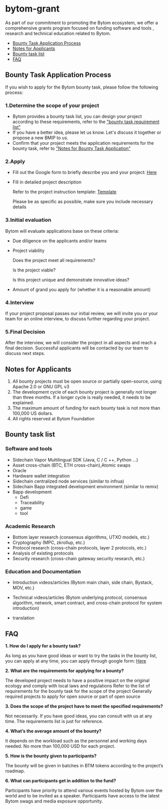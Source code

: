 # bytom-grant
As part of our commitment to promoting the Bytom ecosystem, we offer a comprehensive grants program focused on funding software and tools , research and technical education related to Bytom.

- [Bounty Task Application Process](#bounty-task-application-process)
- [Notes for Applicants](#notes-for-applicants)
- [Bounty task list](#Bounty-task-list)
- [FAQ](#FAQ)


## Bounty Task Application Process

If you wish to apply for the Bytom bounty task, please follow the following process:

### 1.Determine the scope of your project

- Bytom provides a bounty task list, you can design your project according to these requirements, refer to the ["bounty task requirement list"](#Bounty-task-list)
- If you have a better idea, please let us know. Let's discuss it together or propose a new BMIP to us.
- Confirm that your project meets the application requirements for the bounty task, refer to ["Notes for Bounty Task Application" ](#notes-for-applicants)

### 2.Apply 

- Fill out the Google form to briefly describe you and your project: [Here](http://bytomgrant.mikecrm.com/1PBhAyH)

- Fill in detailed project description

  Refer to the project instruction template: [Template](https://github.com/Bytom/Bytom-Grant/blob/master/template.md)

  Please be as specific as possible, make sure you include necessary details 

### 3.Initial evaluation 

Bytom will evaluate applications base on these criteria: 

- Due diligence on the applicants and/or teams 

- Project viability

  Does the project meet all requirements?

  Is the project viable?

  Is this project unique and demonstrate innovative ideas? 

- Amount of grand you apply for (whether it is a reasonable amount) 

### 4.Interview  

If your project proposal passes our initial review, we will invite you or your team for an online interview, to discuss further regarding your project.  

### 5.Final Decision  

After the interview, we will consider the project in all aspects and reach a final decision. Successful applicants will be contacted by our team to discuss next steps.  



## Notes for Applicants

1. All bounty projects must be open source or partially open-source, using Apache 2.0 or GNU GPL v3
2. The development cycle of each bounty project is generally not longer than three months. If a longer cycle is really needed, it needs to be explained.
3. The maximum amount of funding for each bounty task is not more than 100,000 US dollars.
4. All rights reserved at Bytom Foundation




## Bounty task list

### Software and tools
- Sidechain Vapor Multilingual SDK (Java, C / C ++, Python ...)
- Asset cross-chain (BTC, ETH cross-chain),Atomic swaps
- Oracle 
- Hardware wallet integration
- Sidechain centralized node services (similar to infrua)
- Sidechain Bapp integrated development environment (similar to remix)
- Bapp development
  - Defi
  - Traceability
  - game
  - tool

### Academic Research
- Bottom layer research (consensus algorithms, UTXO models, etc.)
- Cryptography (MPC, zkrollup, etc.)
- Protocol research (cross-chain protocols, layer 2 protocols, etc.)
- Analysis of existing protocols
- Security research (cross-chain gateway security research, etc.)

### Education and Documentation
- Introduction videos/articles (Bytom main chain, side chain, Bystack, MOV, etc.)

- Technical videos/articles (Bytom underlying protocol, consensus algorithm, network, smart contract, and cross-chain protocol for system introduction)
- translation



## FAQ

**1. How do I apply for a bounty task?**

As long as you have good ideas or want to try the tasks in the bounty list, you can apply at any time, you can apply through google form: [Here](http://bytomgrant.mikecrm.com/1PBhAyH)

**2. What are the requirements for applying for a bounty?**

The developed project needs to have a positive impact on the original ecology and comply with local laws and regulations
Refer to the list of requirements for the bounty task for the scope of the project
Generally required projects to apply for open source or part of open source

**3. Does the scope of the project have to meet the specified requirements?**

Not necessarily. If you have good ideas, you can consult with us at any time. The requirements list is just for reference.

**4. What’s the average amount of the bounty?**

It depends on the workload such as the personnel and working days needed. No more than 100,000 USD for each project. 

**5. How is the bounty given to participants?**

The bounty will be given in batches in BTM tokens according to the project’s roadmap.

**6. What can participants get in addition to the fund?**

Participants have priority to attend various events hosted by Bytom over the world and to be invited as a speaker. Participants have access to the latest Bytom swags and media exposure opportunity. 




